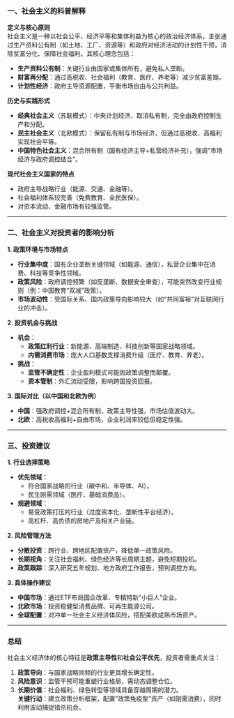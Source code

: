 ### 一、社会主义的科普解释  
**定义与核心原则**  
社会主义是一种以社会公平、经济平等和集体利益为核心的政治经济体系，主张通过生产资料公有制（如土地、工厂、资源等）和政府对经济活动的计划性干预，消除贫富分化、保障社会福利。其核心理念包括：  
- **生产资料公有制**：关键行业由国家或集体所有，避免私人垄断。  
- **财富再分配**：通过高税收、社会福利（教育、医疗、养老等）减少贫富差距。  
- **计划性经济**：政府主导资源配置，平衡市场自由与公共利益。  

**历史与实践形式**  
- **经典社会主义**（苏联模式）：中央计划经济，取消私有制，完全由政府控制生产和分配。  
- **民主社会主义**（北欧模式）：保留私有制与市场经济，但通过高税收、高福利实现社会平等。  
- **中国特色社会主义**：混合所有制（国有经济主导+私营经济补充），强调“市场经济与政府调控结合”。  

**现代社会主义国家的特点**  
- 政府主导战略行业（能源、交通、金融等）。  
- 社会福利体系较完善（免费教育、全民医保）。  
- 对资本流动、金融市场有较强监管。  

---

### 二、社会主义对投资者的影响分析  
**1. 政策环境与市场特点**  
- **行业集中度**：国有企业垄断关键领域（如能源、通信），私营企业集中在消费、科技等竞争性领域。  
- **政策风险**：政府调控频繁（如反垄断、数据安全审查），可能突然改变行业规则（例：中国教育“双减”政策）。  
- **市场波动性**：受国际关系、国内政策导向影响较大（如“共同富裕”对互联网行业的冲击）。  

**2. 投资机会与挑战**  
- **机会**：  
  - **政策红利行业**：新能源、高端制造、科技创新等国家战略领域。  
  - **内需消费市场**：庞大人口基数支撑消费升级（医疗、教育、养老）。  
- **挑战**：  
  - **监管不确定性**：企业盈利模式可能因政策调整而颠覆。  
  - **资本管制**：外汇流动受限，影响跨国投资回报。  

**3. 国际对比（以中国和北欧为例）**  
- **中国**：强政府调控+混合所有制，政策主导性强，市场估值波动大。  
- **北欧**：高税收高福利+自由市场，企业利润率较低但稳定性强。  

---

### 三、投资建议  
**1. 行业选择策略**  
- **优先领域**：  
  - 符合国家战略的行业（碳中和、半导体、AI）。  
  - 民生刚需领域（医疗、基础消费品）。  
- **规避领域**：  
  - 易受政策打压的行业（过度资本化、垄断性平台经济）。  
  - 高杠杆、高负债的房地产及相关产业链。  

**2. 风险管理方法**  
- **分散投资**：跨行业、跨地区配置资产，降低单一政策风险。  
- **长期视角**：关注社会福利、绿色经济等长周期主题，避免短期投机。  
- **政策跟踪**：深入研究五年规划、地方政府工作报告，预判调控方向。  

**3. 具体操作建议**  
- **中国市场**：通过ETF布局国企改革、专精特新“小巨人”企业。  
- **北欧市场**：投资稳健型消费品牌、可再生能源公司。  
- **全球配置**：对冲单一社会主义经济体风险，搭配美欧成熟市场资产。  

---

### 总结  
社会主义经济体的核心特征是**政策主导性**和**社会公平优先**，投资者需重点关注：  
1. **政策导向**：与国家战略同频的行业更具增长确定性。  
2. **风险意识**：监管干预可能重塑行业格局，需动态调整仓位。  
3. **长期价值**：社会福利、绿色转型等领域具备穿越周期的潜力。  
**关键行动**：建立政策分析框架，配置“政策免疫型”资产（如刚需消费），同时利用波动捕捉错杀机会。